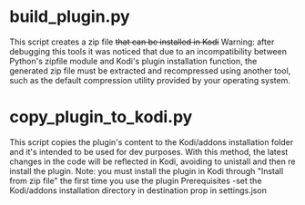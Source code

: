 # build_plugin.py
This script creates a zip file ~~that can be installed in Kodi~~
Warning: after debugging this tools it was noticed that due to an incompatibility between Python's zipfile module and Kodi's plugin installation function, 
the generated zip file must be extracted and recompressed using another tool, such as the default compression utility provided by your operating system.

# copy_plugin_to_kodi.py
This script copies the plugin's content to the Kodi/addons installation folder and it's intended to be used for dev purposes.
With this method, the latest changes in the code will be reflected in Kodi, avoiding to unistall and then re install the
plugin. Note: you must install the plugin in Kodi through "Install from zip file" the first time you use the plugin
Prerequisites
-set the Kodi/addons installation directory in destination prop in settings.json